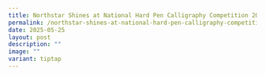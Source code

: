```yaml
---
title: Northstar Shines at National Hard Pen Calligraphy Competition 2025
permalink: /northstar-shines-at-national-hard-pen-calligraphy-competition-2025/
date: 2025-05-25
layout: post
description: ""
image: ""
variant: tiptap
---
```


